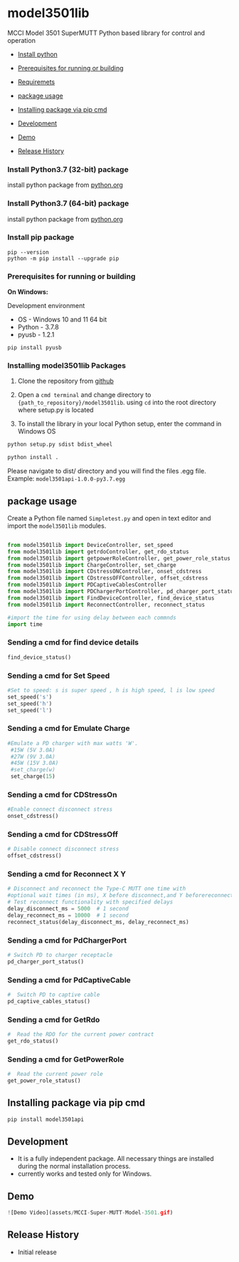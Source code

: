 # model3501lib

MCCI Model 3501 SuperMUTT Python based library for control and operation

<!--
  This TOC uses the VS Code markdown TOC extension AlanWalk.markdown-toc.
  We strongly recommend updating using VS Code, the markdown-toc extension and the
  bierner.markdown-preview-github-styles extension. Note that if you are using
  VS Code 1.29 and Markdown TOC 1.5.6, https://github.com/AlanWalk/markdown-toc/issues/65# cricketlib

This is a Python library to s the MCCI USB Switches (switch 3201,2301, 3141, 3142, 2101) and supports to Cricket UI.


<!--
  This TOC uses the VS Code markdown TOC extension AlanWalk.markdown-toc.
  We strongly recommend updating using VS Code, the markdown-toc extension and the
  bierner.markdown-preview-github-styles extension. Note that if you are using
  VS Code 1.29 and Markdown TOC 1.5.6, https://github.com/AlanWalk/markdown-toc/issues/65
  applies -- you must change your line-ending to some non-auto value in Settings>
  Text Editor>Files.  `\n` works for me.
-->
<!-- markdownlint-disable MD033 MD004 -->
<!-- markdownlint-capture -->
<!-- markdownlint-disable -->
<!-- TOC depthFrom:2 updateOnSave:true -->

- [Install python](#install-python37-32-bit-package)
- [Prerequisites for running or building](#prerequisites-for-running-or-building)
- [Requiremets](#requirements)
- [package usage](#package-usage)
- [Installing package via pip cmd](#installing-package-via-pip-cmd)
- [Development](#development)
- [Demo](#demo)

- [Release History](#release-history)


### Install Python3.7 (32-bit) package 
install python package from [python.org](https://www.python.org/ftp/python/3.7.8/python-3.7.8.exe)


### Install Python3.7 (64-bit) package
install python package from [python.org](https://www.python.org/ftp/python/3.7.8/python-3.7.8-amd64.exe)

### Install pip package
```shell
pip --version
python -m pip install --upgrade pip
```

### Prerequisites for running or building

<strong>On Windows:</strong>

Development environment
* OS - Windows 10 and 11 64 bit
* Python - 3.7.8
* pyusb - 1.2.1

```shell
pip install pyusb

```


### Installing model3501lib Packages

1.  Clone the repository from [github](https://github.com/mcci-usb/model3501lib.git)

2.  Open a `cmd terminal` and change directory to  `{path_to_repository}/model3501lib`. using `cd` into the root directory where setup.py is located

3.  To install the library in your local Python setup, enter the command in Windows OS
```bash
python setup.py sdist bdist_wheel

python install .
```

Please navigate to dist/ directory and you will find the files .egg file.
Example: `model3501api-1.0.0-py3.7.egg`

## package usage
Create a Python file named `Simpletest.py` and open in text editor and import the `model3501lib` modules.

```python

from model3501lib import DeviceController, set_speed
from model3501lib import getrdoController, get_rdo_status
from model3501lib import getpowerRoleController, get_power_role_status
from model3501lib import ChargeController, set_charge
from model3501lib import CDstressONController, onset_cdstress
from model3501lib import CDstressOFFController, offset_cdstress
from model3501lib import PDCaptiveCablesController
from model3501lib import PDChargerPortController, pd_charger_port_status
from model3501lib import FindDeviceController, find_device_status
from model3501lib import ReconnectController, reconnect_status
```

```python
#import the time for using delay between each commnds
import time
```

### Sending a cmd for find device details
```python
find_device_status()
```
### Sending a cmd for Set Speed
```python
#Set to speed: s is super speed , h is high speed, l is low speed
set_speed('s')
set_speed('h')
set_speed('l')
```
### Sending a cmd for Emulate Charge
```python
#Emulate a PD charger with max watts 'W'.
 #15W (5V 3.0A)
 #27W (9V 3.0A)
 #45W (15V 3.0A)
 #set_charge(w)
 set_charge(15)
```
### Sending a cmd for CDStressOn
```python
#Enable connect disconnect stress
onset_cdstress()
```

### Sending a cmd for CDStressOff
```python
# Disable connect disconnect stress
offset_cdstress()
```

### Sending a cmd for Reconnect X Y
```python
# Disconnect and reconnect the Type-C MUTT one time with
#optional wait times (in ms), X before disconnect,and Y beforereconnect.
# Test reconnect functionality with specified delays
delay_disconnect_ms = 5000  # 1 second
delay_reconnect_ms = 10000  # 1 second
reconnect_status(delay_disconnect_ms, delay_reconnect_ms)
```

### Sending a cmd for PdChargerPort
```python
# Switch PD to charger receptacle
pd_charger_port_status()
```

### Sending a cmd for PdCaptiveCable
```python
#  Switch PD to captive cable
pd_captive_cables_status()
```
### Sending a cmd for GetRdo
```python
#  Read the RDO for the current power contract
get_rdo_status()
```

### Sending a cmd for GetPowerRole
```python
#  Read the current power role
get_power_role_status()
```
## Installing package via pip cmd
```python
pip install model3501api
```

## Development
- It is a fully independent package.
All necessary things are installed during the normal installation process.
- currently works and tested only for Windows.

## Demo
```python
![Demo Video](assets/MCCI-Super-MUTT-Model-3501.gif)
```

## Release History
- Initial release
